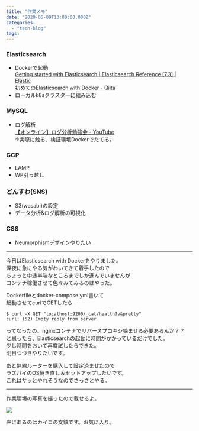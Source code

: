 ```yaml
---
title: "作業メモ"
date: "2020-05-09T13:00:00.000Z"
categories: 
  - "tech-blog"
tags: 
---
```


### Elasticsearch

- Dockerで起動  
    [Getting started with Elasticsearch | Elasticsearch Reference \[7.3\] | Elastic](https://www.elastic.co/guide/en/elasticsearch/reference/7.3/getting-started.html)  
    [初めてのElasticsearch with Docker - Qiita](https://qiita.com/kiyokiyo_kzsby/items/344fb2e9aead158a5545)
- ローカルk8sクラスターに組み込む

### MySQL

- ログ解析  
    [【オンライン】ログ分析勉強会 - YouTube](https://www.youtube.com/watch?v=3pTpmnUcp4E&feature=youtu.be)  
    ↑実際に触る、検証環境Dockerでたてる。

### GCP

- LAMP
- WP引っ越し

### どんすわ(SNS)

- S3(wasabi)の設定
- データ分析&ログ解析の可視化

### CSS

- Neumorphismデザインやりたい

* * *

今日はElasticsearch with Dockerをやりました。  
深夜に急にやる気がわいてきて着手したので  
ちょっと中途半端なところまでしか進んでいませんが  
コンテナ稼働させて色々みてみるのはやった。

Dockerfileとdocker-compose.yml書いて  
起動させてcurlでGETしたら

```
$ curl -X GET "localhost:9200/_cat/health?v&pretty"
curl: (52) Empty reply from server
```

ってなったの、nginxコンテナでリバースプロキシ噛ませる必要あるんか？？  
と思ったら、Elasticsearchの起動に時間がかかっているだけでした。  
少し時間をおいて再度試したらできた。  
明日つづきやりたいです。

あと無線ルーターを購入して設定済ませたので  
ラズパイのOS焼き直し＆セットアップしたいです。  
これはサッとやれそうなのでさっさとやる。

* * *

作業環境の写真を撮ったので載せるよ。

![](images/2144e046dcc3d56c.jpeg)

左にあるのはカイコの文鎮です。お気に入り。
